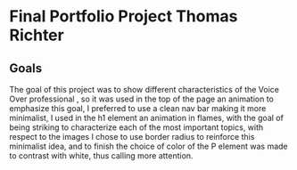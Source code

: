# Final Portfolio Project Thomas Richter

## Goals
The goal of this project was to show different characteristics of the Voice Over professional , so it was used in the top of the page an animation to emphasize this goal, I preferred to use a clean nav bar making it more minimalist, I used in the h1 element an animation in flames, with the goal of being striking to characterize each of the most important topics, with respect to the images I chose to use border radius to reinforce this minimalist idea, and to finish the choice of color of the P element was made to contrast with white, thus calling more attention.